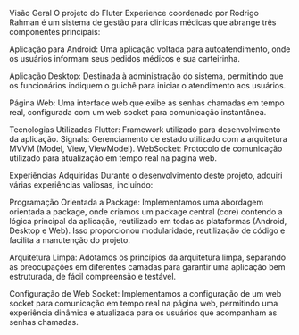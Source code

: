 Visão Geral
O projeto do Fluter Experience coordenado por Rodrigo Rahman é um sistema de gestão para clinicas médicas que abrange três componentes principais:

Aplicação para Android: Uma aplicação voltada para autoatendimento, onde os usuários informam seus pedidos médicos e sua carteirinha.

Aplicação Desktop: Destinada à administração do sistema, permitindo que os funcionários indiquem o guichê para iniciar o atendimento aos usuários.

Página Web: Uma interface web que exibe as senhas chamadas em tempo real, configurada com um web socket para comunicação instantânea.

Tecnologias Utilizadas
Flutter: Framework utilizado para desenvolvimento da aplicação.
Signals: Gerenciamento de estado utilizado com a arquitetura MVVM (Model, View, ViewModel).
WebSocket: Protocolo de comunicação utilizado para atualização em tempo real na página web.

Experiências Adquiridas
Durante o desenvolvimento deste projeto, adquiri várias experiências valiosas, incluindo:

Programação Orientada a Package: Implementamos uma abordagem orientada a package, onde criamos um package central (core) contendo a lógica principal da aplicação, reutilizado em todas as plataformas (Android, Desktop e Web). Isso proporcionou modularidade, reutilização de código e facilita a manutenção do projeto.

Arquitetura Limpa: Adotamos os princípios da arquitetura limpa, separando as preocupações em diferentes camadas para garantir uma aplicação bem estruturada, de fácil compreensão e testável.

Configuração de Web Socket: Implementamos a configuração de um web socket para comunicação em tempo real na página web, permitindo uma experiência dinâmica e atualizada para os usuários que acompanham as senhas chamadas.


